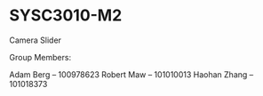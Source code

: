 # SYSC3010-M2
Camera Slider




Group Members:

Adam Berg – 100978623
Robert Maw – 101010013
Haohan Zhang – 101018373
